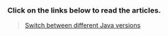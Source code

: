 ### Click on the links below to read the articles.
> [Switch between different Java versions](https://benmoose39.github.io/TricksMoose/Switching%20between%20Java%20versions)

> 

